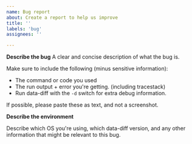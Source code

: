 ```yaml
---
name: Bug report
about: Create a report to help us improve
title: ''
labels: 'bug'
assignees: ''

---
```


**Describe the bug**
A clear and concise description of what the bug is.

Make sure to include the following (minus sensitive information):
- The command or code you used
- The run output + error you're getting. (including tracestack)
- Run data-diff with the `-d` switch for extra debug information.

If possible, please paste these as text, and not a screenshot.

**Describe the environment**

Describe which OS you're using, which data-diff version, and any other information that might be relevant to this bug.
